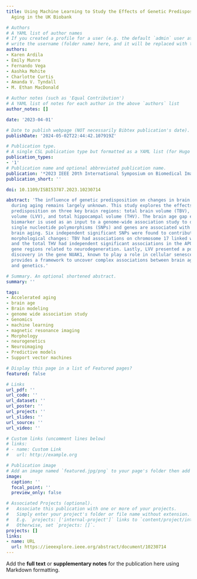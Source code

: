 ```yaml
---
title: Using Machine Learning to Study the Effects of Genetic Predisposition on Brain
  Aging in the UK Biobank

# Authors
# A YAML list of author names
# If you created a profile for a user (e.g. the default `admin` user at `content/authors/admin/`), 
# write the username (folder name) here, and it will be replaced with their full name and linked to their profile.
authors:
- Karen Ardila
- Emily Munro
- Fernando Vega
- Aashka Mohite
- Charlotte Curtis
- Amanda V. Tyndall
- M. Ethan MacDonald

# Author notes (such as 'Equal Contribution')
# A YAML list of notes for each author in the above `authors` list
author_notes: []

date: '2023-04-01'

# Date to publish webpage (NOT necessarily Bibtex publication's date).
publishDate: '2024-05-02T22:44:42.107919Z'

# Publication type.
# A single CSL publication type but formatted as a YAML list (for Hugo requirements).
publication_types:
- '1'
# Publication name and optional abbreviated publication name.
publication: '*2023 IEEE 20th International Symposium on Biomedical Imaging (ISBI)*'
publication_short: ''

doi: 10.1109/ISBI53787.2023.10230714

abstract: 'The influence of genetic predisposition on changes in brain morphology
  during aging remains largely unknown. This study explores the effects of genetic
  predisposition on three key brain regions: total brain volume (TBV), lateral ventricular
  volume (LVV), and total hippocampal volume (THV). The brain age gap estimate (BrainAGE)
  biomarker is used as an input to a genome-wide association study to determine which
  single nucleotide polymorphisms (SNPs) and genes are associated with accelerated
  brain aging. Six independent significant SNPs were found to contribute to accelerated
  morphological changes: TBV had associations on chromosome 17 linked with brain aging,
  and the total THV had independent significant associations in the APOC1 and TOMM40
  gene regions related to neurodegeneration. Lastly, LVV presented a possible novel
  discovery in the gene NUAK1, known to play a role in cellular senescence. This study
  provides a framework to uncover complex associations between brain aging physiology
  and genetics.'

# Summary. An optional shortened abstract.
summary: ''

tags:
- Accelerated aging
- brain age
- Brain modeling
- genome wide association study
- Genomics
- machine learning
- magnetic resonance imaging
- Morphology
- neurogenetics
- Neuroimaging
- Predictive models
- Support vector machines

# Display this page in a list of Featured pages?
featured: false

# Links
url_pdf: ''
url_code: ''
url_dataset: ''
url_poster: ''
url_project: ''
url_slides: ''
url_source: ''
url_video: ''

# Custom links (uncomment lines below)
# links:
# - name: Custom Link
#   url: http://example.org

# Publication image
# Add an image named `featured.jpg/png` to your page's folder then add a caption below.
image:
  caption: ''
  focal_point: ''
  preview_only: false

# Associated Projects (optional).
#   Associate this publication with one or more of your projects.
#   Simply enter your project's folder or file name without extension.
#   E.g. `projects: ['internal-project']` links to `content/project/internal-project/index.md`.
#   Otherwise, set `projects: []`.
projects: []
links:
- name: URL
  url: https://ieeexplore.ieee.org/abstract/document/10230714
---
```


Add the **full text** or **supplementary notes** for the publication here using Markdown formatting.
